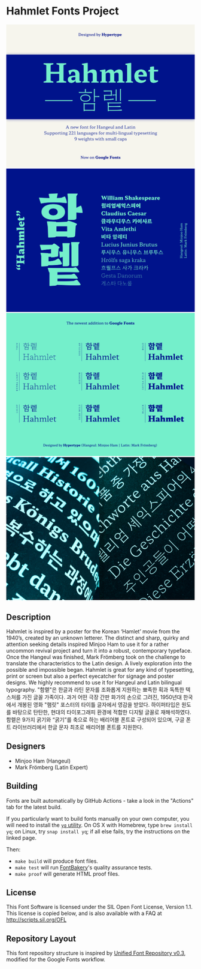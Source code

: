 # Hahmlet Fonts Project

![Hahmlet Fonts for Latin and Hangeul](documentation/Images/Promo%201/HT%20Hahmlet%20Twitter%202.png)
![Hahmlet Fonts for Latin and Hangeul](documentation/Images/Promo%201/HT%20Hahmlet%20Twitter%201.png)
![Hahmlet Fonts for Latin and Hangeul](documentation/Images/Promo%201/HT%20Hahmlet%20Twitter%203.png)
![Hahmlet Fonts for Latin and Hangeul](documentation/Images/Promo%201/HT%20Hahmlet%20Twitter%204.jpg)
## Description

Hahmlet is inspired by a poster for the Korean ‘Hamlet’ movie from the 1940’s, created by an unknown letterer. The distinct and sharp, quirky and attention seeking details inspired Minjoo Ham to use it for a rather uncommon revival project and turn it into a robust, contemporary typeface. Once the Hangeul was finished, Mark Frömberg took on the challenge to translate the characteristics to the Latin design. A lively exploration into the possible and impossible began. Hahmlet is great for any kind of typesetting, print or screen but also a perfect eyecatcher for signage and poster designs. We highly recommend to use it for Hangeul and Latin bilingual typography.
"함렡"은 한글과 라틴 문자를 조화롭게 지원하는 뾰족한 획과 독특한 텍스처를 가진 글꼴 가족이다. 과거 어떤 극장 간판 화가의 손으로 그려진, 1950년대 한국에서 개봉된 영화 "햄릿" 포스터의 타이틀 글자에서 영감을 받았다. 하이퍼타입은 원도를 바탕으로 탄탄한, 현대의 타이포그래피 환경에 적합한 디지털 글꼴로 재해석하였다. 함렡은 9가지 굵기와 “굵기”를 축으로 하는 배리어블 폰트로 구성되어 있으며, 구글 폰트 라이브러리에서 한글 문자 최초로 배리어블 폰트를 지원한다.


## Designers

* Minjoo Ham (Hangeul)
* Mark Frömberg (Latin Expert)

## Building

Fonts are built automatically by GitHub Actions - take a look in the "Actions" tab for the latest build.

If you particularly want to build fonts manually on your own computer, you will need to install the [`yq` utility](https://github.com/mikefarah/yq). On OS X with Homebrew, type `brew install yq`; on Linux, try `snap install yq`; if all else fails, try the instructions on the linked page.

Then:

* `make build` will produce font files.
* `make test` will run [FontBakery](https://github.com/googlefonts/fontbakery)'s quality assurance tests.
* `make proof` will generate HTML proof files.

## License

This Font Software is licensed under the SIL Open Font License, Version 1.1.
This license is copied below, and is also available with a FAQ at
http://scripts.sil.org/OFL

## Repository Layout

This font repository structure is inspired by [Unified Font Repository v0.3](https://github.com/unified-font-repository/Unified-Font-Repository), modified for the Google Fonts workflow.
